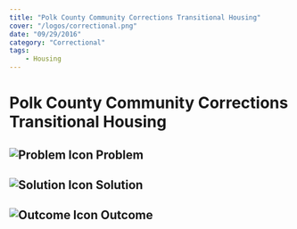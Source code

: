 ```yaml
---
title: "Polk County Community Corrections Transitional Housing"
cover: "/logos/correctional.png"
date: "09/29/2016"
category: "Correctional"
tags:
    - Housing
---
```


# Polk County Community Corrections Transitional Housing

## ![Problem Icon](https://github.com/google/material-design-icons/raw/master/alert/1x_web/ic_error_outline_black_48dp.png "Problem") Problem

## ![Solution Icon](https://github.com/google/material-design-icons/raw/master/action/1x_web/ic_lightbulb_outline_black_48dp.png "Solution") Solution

## ![Outcome Icon](https://github.com/google/material-design-icons/raw/master/action/1x_web/ic_view_list_black_48dp.png "Outcome") Outcome


